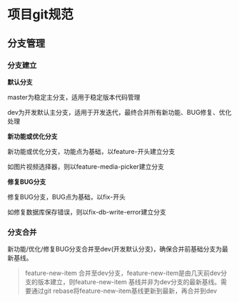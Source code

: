 # 项目git规范

## 分支管理

### 分支建立

**默认分支**

master为稳定主分支，适用于稳定版本代码管理

dev为开发默认主分支，适用于开发迭代，最终合并所有新功能、BUG修复、优化处理

**新功能或优化分支**

新功能或优化分支，功能点为基础，以feature-开头建立分支

如图片视频选择器，则以feature-media-picker建立分支

**修复BUG分支**

修复BUG分支，BUG点为基础，以fix-开头

如修复数据库保存错误，则以fix-db-write-error建立分支

### 分支合并

新功能/优化/修复BUG分支合并至dev(开发默认分支)，确保合并前基础分支为最新基线。

> feature-new-item 合并至dev分支，feature-new-item是由几天前dev分支的版本建立，则feature-new-item 基线并非为dev分支的最新基线。需要通过git rebase将feature-new-item基线更新到最新，再合并到dev

